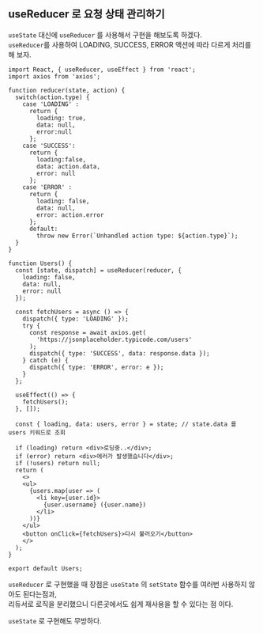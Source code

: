 ## useReducer 로 요청 상태 관리하기   

`useState` 대신에 `useReducer` 를 사용해서 구현을 해보도록 하겠다.  
`useReducer`를 사용하여 LOADING, SUCCESS, ERROR 액션에 따라 다르게 처리를 해 보자.    

```
import React, { useReducer, useEffect } from 'react';
import axios from 'axios';

function reducer(state, action) {
  switch(action.type) {
    case 'LOADING' :
      return {
        loading: true,
        data: null,
        error:null
      };
    case 'SUCCESS':
      return {
        loading:false,
        data: action.data,
        error: null
      };
    case 'ERROR' :
      return {
        loading: false,
        data: null,
        error: action.error
      };
      default:
        throw new Error(`Unhandled action type: ${action.type}`);
  }
}

function Users() {
  const [state, dispatch] = useReducer(reducer, {
    loading: false,
    data: null,
    error: null
  });
  
  const fetchUsers = async () => {
    dispatch({ type: 'LOADING' });
    try {
      const response = await axios.get(
        'https://jsonplaceholder.typicode.com/users'
      );
      dispatch({ type: 'SUCCESS', data: response.data });
    } catch (e) {
      dispatch({ type: 'ERROR', error: e });
    }
  };

  useEffect(() => {
    fetchUsers();
  }, []);
  
  const { loading, data: users, error } = state; // state.data 를 users 키워드로 조회

  if (loading) return <div>로딩중..</div>;
  if (error) return <div>에러가 발생했습니다</div>;
  if (!users) return null;
  return (
    <>
    <ul>
      {users.map(user => (
        <li key={user.id}>
          {user.username} ({user.name})
        </li>
      ))}
    </ul>
    <button onClick={fetchUsers}>다시 불러오기</button>
    </>
  );
}

export default Users;
```

`useReducer` 로 구현했을 때 장점은 `useState` 의 `setState` 함수를 여러번 사용하지 않아도 된다는점과,  
리듀서로 로직을 분리했으니 다른곳에서도 쉽게 재사용을 할 수 있다는 점 이다.   

`useState` 로 구현해도 무방하다.  
